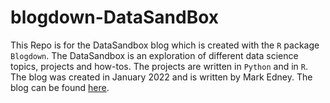 # blogdown-DataSandBox

This Repo is for the DataSandbox blog which is created with the `R` package `Blogdown`. 
The DataSandbox is an exploration of different data science topics, projects and how-tos. 
The projects are written in `Python` and in `R`.
The blog was created in January 2022 and is written by Mark Edney.
The blog can be found [here](https://datasandbox.netlify.app/).  
